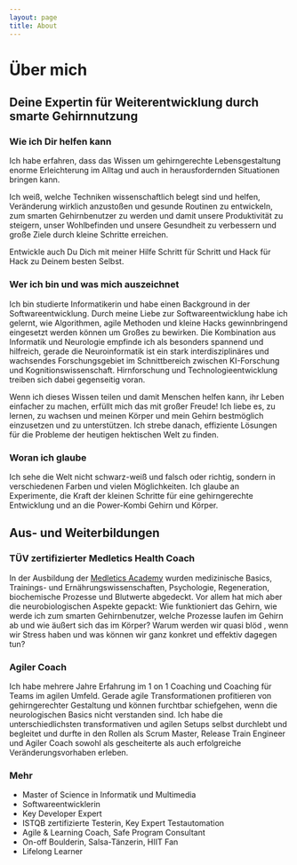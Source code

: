 ```yaml
---
layout: page
title: About
---
```

                                                                                                
# Über mich

## Deine Expertin für Weiterentwicklung durch smarte Gehirnnutzung

### Wie ich Dir helfen kann
Ich habe erfahren, dass das Wissen um gehirngerechte Lebensgestaltung enorme Erleichterung im Alltag und auch in herausfordernden Situationen bringen kann.

Ich weiß, welche Techniken wissenschaftlich belegt sind und helfen, Veränderung wirklich anzustoßen und gesunde Routinen zu entwickeln, zum smarten Gehirnbenutzer zu werden und damit unsere Produktivität zu steigern, unser Wohlbefinden und unsere Gesundheit zu verbessern und große Ziele durch kleine Schritte erreichen. 

Entwickle auch Du Dich mit meiner Hilfe Schritt für Schritt und Hack für Hack zu Deinem besten Selbst. 


### Wer ich bin und was mich auszeichnet 
Ich bin studierte Informatikerin und habe einen Background in der Softwareentwicklung.
Durch meine Liebe zur Softwareentwicklung habe ich gelernt, wie Algorithmen, agile Methoden und kleine Hacks gewinnbringend eingesetzt werden können um Großes zu bewirken.
Die Kombination aus Informatik und Neurologie empfinde ich als besonders spannend und hilfreich, gerade die Neuroinformatik ist ein stark interdisziplinäres und wachsendes Forschungsgebiet im Schnittbereich zwischen KI-Forschung und Kognitionswissenschaft.
Hirnforschung und Technologieentwicklung treiben sich dabei gegenseitig voran.
          
Wenn ich dieses Wissen teilen und damit Menschen helfen kann, ihr Leben einfacher zu machen, erfüllt mich das mit großer Freude!
Ich liebe es, zu lernen, zu wachsen und meinen Körper und mein Gehirn bestmöglich einzusetzen und zu unterstützen.
Ich strebe danach, effiziente Lösungen für die Probleme der heutigen hektischen Welt zu finden. 

### Woran ich glaube
Ich sehe die Welt nicht schwarz-weiß und falsch oder richtig, sondern in verschiedenen Farben und vielen Möglichkeiten.
Ich glaube an Experimente, die Kraft der kleinen Schritte für eine gehirngerechte Entwicklung und an die Power-Kombi Gehirn und Körper.

## Aus- und Weiterbildungen

### TÜV zertifizierter Medletics Health Coach
In der Ausbildung der [Medletics Academy](https://medletics-academy.de) wurden medizinische Basics, Trainings- und Ernährungswissenschaften, Psychologie, Regeneration, biochemische Prozesse und Blutwerte abgedeckt. 
Vor allem hat mich aber die neurobiologischen Aspekte gepackt: Wie funktioniert das Gehirn, wie werde ich zum smarten Gehirnbenutzer, welche Prozesse laufen im Gehirn ab und wie äußert sich das im Körper? Warum werden wir quasi blöd , wenn wir Stress haben und was können wir ganz konkret und effektiv dagegen tun?

### Agiler Coach
Ich habe mehrere Jahre Erfahrung im 1 on 1 Coaching und Coaching für Teams im agilen Umfeld. Gerade agile Transformationen profitieren von gehirngerechter Gestaltung und können furchtbar schiefgehen, wenn die neurologischen Basics nicht verstanden sind.
Ich habe die unterschiedlichsten transformativen und agilen Setups selbst durchlebt und begleitet und durfte in den Rollen als Scrum Master, Release Train Engineer und Agiler Coach sowohl als gescheiterte als auch erfolgreiche Veränderungsvorhaben erleben. 

### Mehr
- Master of Science in Informatik und Multimedia
- Softwareentwicklerin
- Key Developer Expert
- ISTQB zertifizierte Testerin, Key Expert Testautomation 
- Agile & Learning Coach, Safe Program Consultant
- On-off Boulderin, Salsa-Tänzerin, HIIT Fan
- Lifelong Learner
